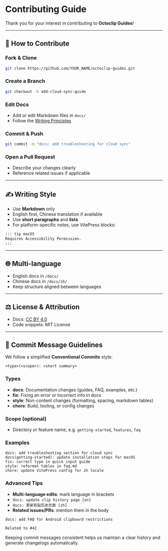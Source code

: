 # Contributing Guide

Thank you for your interest in contributing to **Octoclip Guides**!

---

## 📌 How to Contribute

### Fork & Clone

 ```bash
 git clone https://github.com/YOUR_NAME/octoclip-guides.git
 ```

### Create a Branch

 ```bash
 git checkout -b add-cloud-sync-guide
 ```

### Edit Docs

- Add or edit Markdown files in `docs/`
- Follow the [Writing Principles](README.md#✍️-writing-principles)

### Commit & Push

 ```bash
 git commit -m "docs: add troubleshooting for cloud sync"
 ```

### Open a Pull Request

- Describe your changes clearly
- Reference related issues if applicable

---

## ✍️ Writing Style

- Use **Markdown** only
- English first, Chinese translation if available
- Use **short paragraphs** and **lists**
- For platform-specific notes, use VitePress blocks:

```md
::: tip macOS
Requires Accessibility Permission.
:::
```

---

## 🌐 Multi-language

- English docs in `/docs/`
- Chinese docs in `/docs/zh/`
- Keep structure aligned between languages

---

## ⚖️ License & Attribution

- Docs: [CC BY 4.0](https://creativecommons.org/licenses/by/4.0/)
- Code snippets: MIT License

---

## 📝 Commit Message Guidelines

We follow a simplified **Conventional Commits** style:

```plaintext
<type>(<scope>): <short summary>
```

### Types

- **docs**: Documentation changes (guides, FAQ, examples, etc.)
- **fix**: Fixing an error or incorrect info in docs
- **style**: Non-content changes (formatting, spacing, markdown tables)
- **chore**: Build, tooling, or config changes

### Scope (optional)

- Directory or feature name, e.g. `getting-started`, `features`, `faq`

### Examples

```plaintext
docs: add troubleshooting section for cloud sync
docs(getting-started): update installation steps for macOS
fix: correct typo in quick input guide
style: reformat tables in faq.md
chore: update VitePress config for zh locale
```

### Advanced Tips

- **Multi-language edits**: mark language in brackets
- `docs: update clip history page [en]`
- `docs: 更新剪贴历史页面 [zh]`
- **Related issues/PRs**: mention them in the body

```plaintext
docs: add FAQ for Android clipboard restrictions

Related to #42
```

Keeping commit messages consistent helps us maintain a clear history and generate changelogs automatically.
